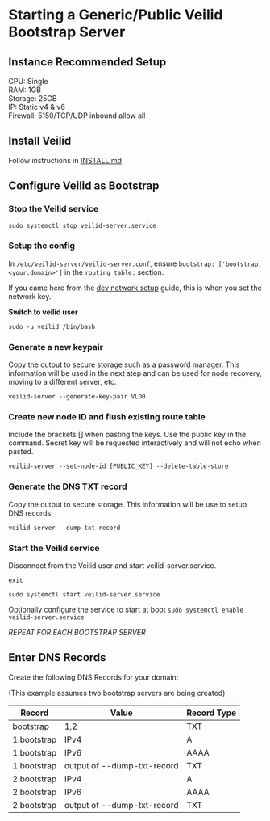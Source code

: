 # Starting a Generic/Public Veilid Bootstrap Server

## Instance Recommended Setup

CPU: Single<br>
RAM: 1GB<br>
Storage: 25GB<br>
IP: Static v4 & v6<br>
Firewall: 5150/TCP/UDP inbound allow all<br>

## Install Veilid

Follow instructions in [INSTALL.md](./INSTALL.md)

## Configure Veilid as Bootstrap

### Stop the Veilid service

```shell
sudo systemctl stop veilid-server.service
```

### Setup the config

In `/etc/veilid-server/veilid-server.conf`, ensure `bootstrap: ['bootstrap.<your.domain>']` in the `routing_table:` section.

If you came here from the [dev network setup](./dev-setup/dev-network-setup.md) guide, this is when you set the network key.

**Switch to veilid user**

```shell
sudo -u veilid /bin/bash
```

### Generate a new keypair

Copy the output to secure storage such as a password manager. This information will be used in the next step and can be used for node recovery, moving to a different server, etc.

```shell
veilid-server --generate-key-pair VLD0
```

### Create new node ID and flush existing route table

Include the brackets [] when pasting the keys. Use the public key in the command. Secret key will be requested interactively and will not echo when pasted.

```shell
veilid-server --set-node-id [PUBLIC_KEY] --delete-table-store
```

### Generate the DNS TXT record

Copy the output to secure storage. This information will be use to setup DNS records.

```shell
veilid-server --dump-txt-record
```

### Start the Veilid service

Disconnect from the Veilid user and start veilid-server.service.

```shell
exit
```

```shell
sudo systemctl start veilid-server.service
```

Optionally configure the service to start at boot `sudo systemctl enable veilid-server.service`

_REPEAT FOR EACH BOOTSTRAP SERVER_

## Enter DNS Records

Create the following DNS Records for your domain:

(This example assumes two bootstrap servers are being created)

| Record    | Value                       | Record Type |
|-----------|-----------------------------|-------------|
|bootstrap  | 1,2                         | TXT         |
|1.bootstrap| IPv4                        | A           |
|1.bootstrap| IPv6                        | AAAA        |
|1.bootstrap| output of --dump-txt-record | TXT         |
|2.bootstrap| IPv4                        | A           |
|2.bootstrap| IPv6                        | AAAA        |
|2.bootstrap| output of --dump-txt-record | TXT         |
